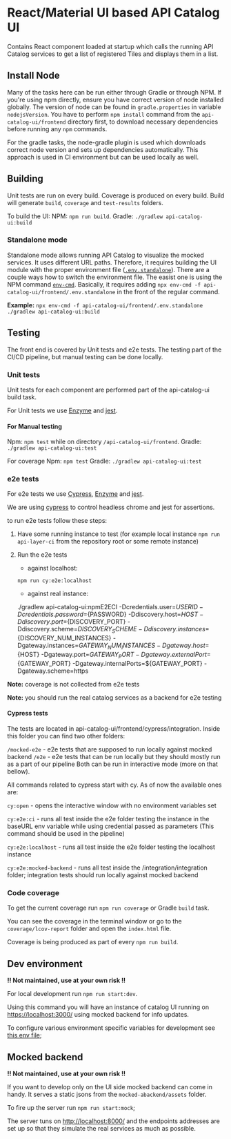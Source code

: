 # React/Material UI based API Catalog UI

Contains React component loaded at startup which calls the running API Catalog services to get a list of registered Tiles and displays them in a list.

## Install Node

Many of the tasks here can be run either through Gradle or through NPM. If you're using npm directly, ensure you have correct version of node installed globally. The version of node can be found in `gradle.properties` in variable `nodejsVersion`. You have to perform `npm install` command from the `api-catalog-ui/frontend` directory first, to download necessary dependencies before running any `npm` commands. 

For the gradle tasks, the node-gradle plugin is used which downloads correct node version and sets up dependencies automatically. This approach is used in CI environment but can be used locally as well.

## Building

Unit tests are run on every build. Coverage is produced on every build. Build will generate `build`, `coverage` and `test-results` folders.

To build the UI:
NPM: `npm run build`.
Gradle: `./gradlew api-catalog-ui:build`

### Standalone mode

Standalone mode allows running API Catalog to visualize the mocked services. It uses different URL paths. Therefore, 
it requires building the UI module with the proper environment file ([`.env.standalone`](.env.standalone)). There are 
a couple ways how to switch the environment file. The easist one is using the NPM command 
[`env-cmd`](https://www.npmjs.com/package/env-cmd). Basically, it requires adding 
`npx env-cmd -f api-catalog-ui/frontend/.env.standalone` in the front of the regular command.

**Example:** `npx env-cmd -f api-catalog-ui/frontend/.env.standalone ./gradlew api-catalog-ui:build`

## Testing

The front end is covered by Unit tests and e2e tests. The testing part of the CI/CD pipeline, but manual testing can be done locally. 

### Unit tests

Unit tests for each component are performed part of the api-catalog-ui build task.

For Unit tests we use [Enzyme](https://github.com/airbnb/enzyme) and [jest](https://jestjs.io/).

#### For Manual testing

Npm: `npm test` while on directory `/api-catalog-ui/frontend`.
Gradle: `./gradlew api-catalog-ui:test`

For coverage
Npm: `npm test`
Gradle: `./gradlew api-catalog-ui:test`

### e2e tests

For e2e tests we use [Cypress](https://github.com/cypress-io/cypress), [Enzyme](https://github.com/airbnb/enzyme) and [jest](https://jestjs.io/).

We are using [cypress](https://github.com/cypress-io/cypress) to control headless chrome and jest for assertions.

to run e2e tests follow these steps:

1. Have some running instance to test (for example local instance `npm run api-layer-ci` from the repository root or some remote instance)

2. Run the e2e tests
   
    - against localhost:
      
    `npm run cy:e2e:localhost`

    - against real instance:
  

    ./gradlew api-catalog-ui:npmE2ECI -Dcredentials.user=${USERID} -Dcredentials.password=${PASSWORD} -Ddiscovery.host=${HOST} -Ddiscovery.port=${DISCOVERY_PORT} -Ddiscovery.scheme=${DISCOVERY_SCHEME} -Ddiscovery.instances=${DISCOVERY_NUM_INSTANCES} -Dgateway.instances=${GATEWAY_NUM_INSTANCES} -Dgateway.host=${HOST} -Dgateway.port=${GATEWAY_PORT} -Dgateway.externalPort=${GATEWAY_PORT} -Dgateway.internalPorts=${GATEWAY_PORT} -Dgateway.scheme=https

**Note:** coverage is not collected from e2e tests

**Note:** you should run the real catalog services as a backend for e2e testing

#### Cypress tests

The tests are located in api-catalog-ui/frontend/cypress/integration. Inside this folder you can find two other folders:

`/mocked-e2e` - e2e tests that are supposed to run locally against mocked backend
`/e2e` - e2e tests that can be run locally but they should mostly run as a part of our pipeline
Both can be run in interactive mode (more on that bellow).

All commands related to cypress start with cy.
As of now the available ones are:

`cy:open` - opens the interactive window with no environment variables set

`cy:e2e:ci` - runs all test inside the e2e folder testing the instance in the baseURL env variable while using credential passed as parameters (This command should be used in the pipeline)

`cy:e2e:localhost` - runs all test inside the e2e folder testing the localhost instance

`cy:e2e:mocked-backend` - runs all test inside the /integration/integration folder; integration tests should run locally against mocked backend

### Code coverage

To get the current coverage run `npm run coverage` or Gradle `build` task.

You can see the coverage in the terminal window or go to the `coverage/lcov-report` folder and open the `index.html` file. 

Coverage is being produced as part of every `npm run build`.

## Dev environment

**!! Not maintained, use at your own risk !!**

For local development run `npm run start:dev`.

Using this command you will have an instance of catalog UI running on <https://localhost:3000/> using mocked backend for info updates.

To configure various environment specific variables for development see [this env file](./.env.development);

## Mocked backend

**!! Not maintained, use at your own risk !!**

If you want to develop only on the UI side mocked backend can come in handy. It serves a static jsons from the `mocked-abackend/assets` folder.

To fire up the server run `npm run start:mock`;

The server tuns on <http://localhost:8000/> and the endpoints addresses are set up so that they simulate the real services as much as possible.
